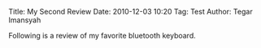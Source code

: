 Title: My Second Review
Date: 2010-12-03 10:20
Tag: Test
Author: Tegar Imansyah

Following is a review of my favorite bluetooth keyboard.
